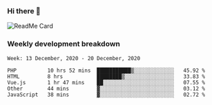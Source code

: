 ### Hi there 👋

<!--
**itzcy/itzcy** is a ✨ _special_ ✨ repository because its `README.md` (this file) appears on your GitHub profile.

Here are some ideas to get you started:

- 🔭 I’m currently working on ...
- 🌱 I’m currently learning ...
- 👯 I’m looking to collaborate on ...
- 🤔 I’m looking for help with ...
- 💬 Ask me about ...
- 📫 How to reach me: ...
- 😄 Pronouns: ...
- ⚡ Fun fact: ...
-->
![ReadMe Card](https://github-readme-stats.vercel.app/api?username=itzcy&show_icons=true&title_color=2d3198&icon_color=797cb8&text_color=24292e&bg_color=f6f8fa)

### Weekly development breakdown
<!--START_SECTION:waka-->
```text
Week: 13 December, 2020 - 20 December, 2020

PHP          10 hrs 52 mins  ███████████▒░░░░░░░░░░░░░   45.92 % 
HTML         8 hrs           ████████▒░░░░░░░░░░░░░░░░   33.83 % 
Vue.js       1 hr 47 mins    ██░░░░░░░░░░░░░░░░░░░░░░░   07.55 % 
Other        44 mins         ▓░░░░░░░░░░░░░░░░░░░░░░░░   03.12 % 
JavaScript   38 mins         ▓░░░░░░░░░░░░░░░░░░░░░░░░   02.72 % 
```
<!--END_SECTION:waka-->
